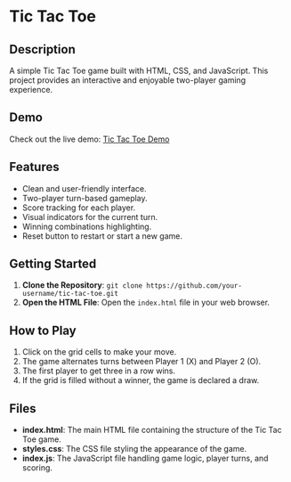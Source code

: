 # Tic Tac Toe

## Description
A simple Tic Tac Toe game built with HTML, CSS, and JavaScript. This project provides an interactive and enjoyable two-player gaming experience.

## Demo
Check out the live demo: [Tic Tac Toe Demo](https://tictactoe-mykel.vercel.app/)


## Features
- Clean and user-friendly interface.
- Two-player turn-based gameplay.
- Score tracking for each player.
- Visual indicators for the current turn.
- Winning combinations highlighting.
- Reset button to restart or start a new game.


## Getting Started
1. **Clone the Repository**: `git clone https://github.com/your-username/tic-tac-toe.git`
2. **Open the HTML File**: Open the `index.html` file in your web browser.

## How to Play
1. Click on the grid cells to make your move.
2. The game alternates turns between Player 1 (X) and Player 2 (O).
3. The first player to get three in a row wins.
4. If the grid is filled without a winner, the game is declared a draw.

## Files
- **index.html**: The main HTML file containing the structure of the Tic Tac Toe game.
- **styles.css**: The CSS file styling the appearance of the game.
- **index.js**: The JavaScript file handling game logic, player turns, and scoring.
